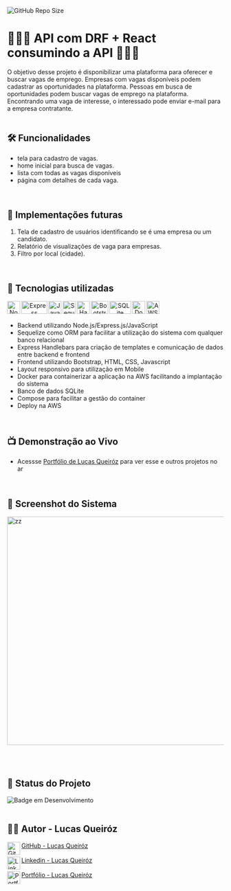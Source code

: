 ![GitHub Repo Size](https://img.shields.io/github/repo-size/lucas-qz/PortalVagasEmprego)

# 👨🏻‍💼 API com DRF + React consumindo a API 👨🏻‍💼
O objetivo desse projeto é disponibilizar uma plataforma para oferecer e buscar vagas de emprego.
Empresas com vagas disponíveis podem cadastrar as oportunidades na plataforma.
Pessoas em busca de oportunidades podem buscar vagas de emprego na plataforma.
Encontrando uma vaga de interesse, o interessado pode enviar e-mail para a empresa contratante.
<br/><br/>

## 🛠️ Funcionalidades
- tela para cadastro de vagas.
- home inicial para busca de vagas.
- lista com todas as vagas disponíveis
- página com detalhes de cada vaga.
<br/>

## 🔮 Implementações futuras
1. Tela de cadastro de usuários identificando se é uma empresa ou um candidato.
2. Relatório de visualizações de vaga para empresas.
3. Filtro por local (cidade).
<br/>

## 📡 Tecnologias utilizadas 
<div align="center"> 
<img align="left" alt="Node" height="30" width="30" src="https://hopetutors.com/wp-content/uploads/2017/03/nodejs-logo-1.png">
<img align="left" alt="Express" height="30" width="60" src="https://cdn.prod.website-files.com/6320125ace536b6ad148eca3/66502d746f57d299fe0e0c31_Image%201-Express.js.webp">
<img align="left" alt="JavaScript" height="30" width="30" src="https://upload.wikimedia.org/wikipedia/commons/6/6a/JavaScript-logo.png">
  
<img align="left" alt="Sequelize" height="30" width="30" src="https://brandslogos.com/wp-content/uploads/images/large/sequelize-logo.png">
<img align="left" alt="Handlebars" height="30" width="30" src="https://i0.wp.com/blog.fossasia.org/wp-content/uploads/2017/07/handlebars-js.png?fit=500%2C500&ssl=1">
<img align="left" alt="Bootstrap" height="30" width="40" src="https://upload.wikimedia.org/wikipedia/commons/thumb/b/b2/Bootstrap_logo.svg/1280px-Bootstrap_logo.svg.png">
<img align="left" alt="SQLite" height="30" width="50" src="https://cdn.iconscout.com/icon/free/png-256/free-sqlite-282687.png?f=webp">
<img align="left" alt="Docker" height="30" width="30" src="https://static-00.iconduck.com/assets.00/docker-icon-2048x2048-5mc7mvtn.png">    
<img align="left" alt="AWS" height="30" width="30" src="https://saidvandeklundert.net/img/aws_logo.png">    
</div>
<br/><br/>

- Backend utilizando Node.js/Express.js/JavaScript
- Sequelize como ORM para facilitar a utilização do sistema com qualquer banco relacional
- Express Handlebars para criação de templates e comunicação de dados entre backend e frontend
- Frontend utilizando Bootstrap, HTML, CSS, Javascript
- Layout responsivo para utilização em Mobile
- Docker para containerizar a aplicação na AWS facilitando a implantação do sistema
- Banco de dados SQLite
- Compose para facilitar a gestão do container
- Deploy na AWS
<br/>

## 📺 Demonstração ao Vivo
- Acessse [Portfólio de Lucas Queiróz](http://lucasqz.com.br) para ver esse e outros projetos no ar
<br/>

## 📸 Screenshot do Sistema
<img width="532" alt="zz" src="https://github.com/user-attachments/assets/d0bb68b2-4a32-4685-afad-b9179cb0bb61">

<br/><br/>

## 🔎 Status do Projeto
![Badge em Desenvolvimento](https://img.shields.io/badge/Status-Em%20Desenvolvimento-green)
<br/><br/>

## 👨🏼 Autor - Lucas Queiróz
<div align="left"> 
<a  href="https://github.com/lucas-qz" target="_blank"><img align="left" alt="GitHub" height="30" width="30" src="https://cdn.worldvectorlogo.com/logos/github-icon-2.svg"> GitHub - Lucas Queiróz </a><br/><br/>
<a  href="https://www.linkedin.com/in/lucas-qz/" target="_blank"><img align="left" alt="Linkedin" height="30" width="30" src="https://upload.wikimedia.org/wikipedia/commons/c/ca/LinkedIn_logo_initials.png"> Linkedin - Lucas Queiróz </a><br/><br/>
<a  href="http://lucasqz.com.br" target="_blank"><img align="left" alt="Portfólio" height="30" width="30" src="https://cdn-icons-png.flaticon.com/512/5602/5602732.png"> Portfólio - Lucas Queiróz </a><br/><br/>
</div>
<br/><br/>

